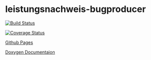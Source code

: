 # leistungsnachweis-bugproducer

[![Build Status](https://travis-ci.org/ob-algdatii-ss18/leistungsnachweis-bugproducer.svg?branch=master)](https://travis-ci.org/ob-algdatii-ss18/leistungsnachweis-bugproducer)

[![Coverage Status](https://coveralls.io/repos/github/ob-algdatii-ss18/leistungsnachweis-bugproducer/badge.svg?branch=master)](https://coveralls.io/github/ob-algdatii-ss18/leistungsnachweis-bugproducer?branch=master)


[Github Pages](https://ob-algdatii-ss18.github.io/leistungsnachweis-bugproducer/)

[Doxygen Documentaion](https://ob-algdatii-ss18.github.io/leistungsnachweis-bugproducer/doxygen/html/)
